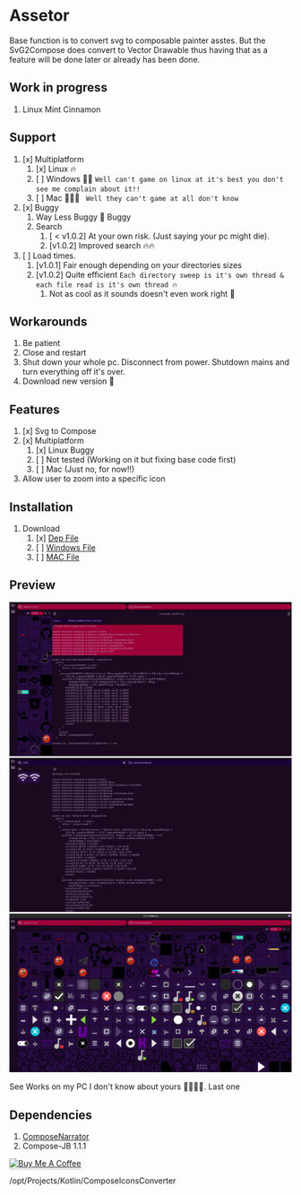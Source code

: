 # Assetor

Base function is to convert svg to composable painter asstes. But the SvG2Compose does convert to Vector Drawable thus
having that as a feature will be done later or already has been done.

## Work in progress

1. Linux Mint Cinnamon

## Support

1. [x] Multiplatform
    1. [x] Linux 🔥
    2. [ ] Windows 🤣🤣
       ```Well can't game on linux at it's best you don't see me complain about it!!```
    3. [ ] Mac 🤣🤣🤣 ``` Well they can't game at all don't know```
2. [x] Buggy
    1. Way Less Buggy 🤔 Buggy
    2. Search
        1. [ < v1.0.2] At your own risk. (Just saying your pc might die).
        2. [v1.0.2] Improved search 🔥🔥
3. [ ] Load times.
    1. [v1.0.1] Fair enough depending on your directories sizes
    2. [v1.0.2] Quite efficient
       ```Each directory sweep is it's own thread & each file read is it's own thread 🔥```
       1. Not as cool as it sounds doesn't even work right 🥵

## Workarounds

1. Be patient
2. Close and restart
3. Shut down your whole pc. Disconnect from power. Shutdown mains and turn everything off it's over.
4. Download new version 🤠

## Features

1. [x] Svg to Compose
2. [x] Multiplatform
    1. [x] Linux Buggy
    2. [ ] Not tested (Working on it but fixing base code first)
    3. [ ] Mac (Just no, for now!!)
3. Allow user to zoom into a specific icon

## Installation

1. Download
    1. [x] [Dep File](assets/assetor.deb)
    2. [ ] [Windows File]()
    3. [ ] [MAC File]()

## Preview

![File](assets/FileBrowserWithGeneratedIcon.png)
![File](assets/FileBrowserSearch.png)
![FileBrowser](assets/FileBrowser.png)

See Works on my PC I don't know about yours 🤣🤣🤣🤣. Last one

## Dependencies

1. [ComposeNarrator](https://github.com/BreimerR/ComposeNarrator)
2. Compose-JB 1.1.1

<a href="https://www.paypal.com/donate/?hosted_button_id=CUHRL6CUYWRTA" target="_blank"><img src="https://www.buymeacoffee.com/assets/img/custom_images/orange_img.png" alt="Buy Me A Coffee" style="height: 41px !important;width: 174px !important;box-shadow: 0px 3px 2px 0px rgba(190, 190, 190, 0.5) !important;-webkit-box-shadow: 0px 3px 2px 0px rgba(190, 190, 190, 0.5) !important;" ></a>

/opt/Projects/Kotlin/ComposeIconsConverter
